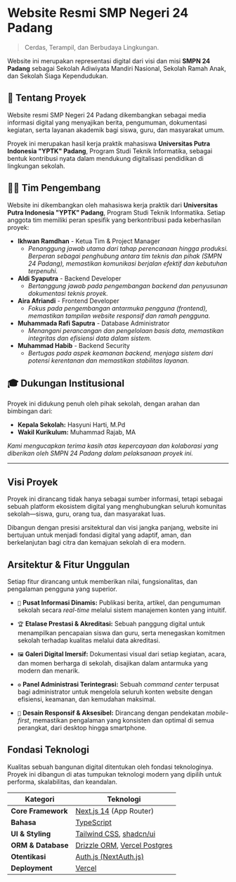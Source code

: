 # Website Resmi SMP Negeri 24 Padang

> Cerdas, Terampil, dan Berbudaya Lingkungan.

Website ini merupakan representasi digital dari visi dan misi **SMPN 24 Padang** sebagai Sekolah Adiwiyata Mandiri Nasional, Sekolah Ramah Anak, dan Sekolah Siaga Kependudukan.

## 🚀 Tentang Proyek

Website resmi SMP Negeri 24 Padang dikembangkan sebagai media informasi digital yang menyajikan berita, pengumuman, dokumentasi kegiatan, serta layanan akademik bagi siswa, guru, dan masyarakat umum.

Proyek ini merupakan hasil kerja praktik mahasiswa **Universitas Putra Indonesia "YPTK" Padang**, Program Studi Teknik Informatika, sebagai bentuk kontribusi nyata dalam mendukung digitalisasi pendidikan di lingkungan sekolah.

## 👨‍💻 Tim Pengembang

Website ini dikembangkan oleh mahasiswa kerja praktik dari **Universitas Putra Indonesia "YPTK" Padang**, Program Studi Teknik Informatika. Setiap anggota tim memiliki peran spesifik yang berkontribusi pada keberhasilan proyek:

-   **Ikhwan Ramdhan** - Ketua Tim & Project Manager
    -   _Penanggung jawab utama dari tahap perencanaan hingga produksi. Berperan sebagai penghubung antara tim teknis dan pihak (SMPN 24 Padang), memastikan komunikasi berjalan efektif dan kebutuhan terpenuhi._
-   **Aldi Syaputra** - Backend Developer
    -   _Bertanggung jawab pada pengembangan backend dan penyusunan dokumentasi teknis proyek._
-   **Aira Afriandi** - Frontend Developer
    -   _Fokus pada pengembangan antarmuka pengguna (frontend), memastikan tampilan website responsif dan ramah pengguna._
-   **Muhammada Rafi Saputra** - Database Administrator
    -   _Menangani perancangan dan pengelolaan basis data, memastikan integritas dan efisiensi data dalam sistem._
-   **Muhammad Habib** - Backend Security
    -   _Bertugas pada aspek keamanan backend, menjaga sistem dari potensi kerentanan dan memastikan stabilitas layanan._

## 🎓 Dukungan Institusional

Proyek ini didukung penuh oleh pihak sekolah, dengan arahan dan bimbingan dari:

-   **Kepala Sekolah:** Hasyuni Harti, M.Pd
-   **Wakil Kurikulum:** Muhammad Rajab, MA

_Kami mengucapkan terima kasih atas kepercayaan dan kolaborasi yang diberikan oleh SMPN 24 Padang dalam pelaksanaan proyek ini._

---

## Visi Proyek

Proyek ini dirancang tidak hanya sebagai sumber informasi, tetapi sebagai sebuah platform ekosistem digital yang menghubungkan seluruh komunitas sekolah—siswa, guru, orang tua, dan masyarakat luas.

Dibangun dengan presisi arsitektural dan visi jangka panjang, website ini bertujuan untuk menjadi fondasi digital yang adaptif, aman, dan berkelanjutan bagi citra dan kemajuan sekolah di era modern.

## Arsitektur & Fitur Unggulan

Setiap fitur dirancang untuk memberikan nilai, fungsionalitas, dan pengalaman pengguna yang superior.

-   `📰` **Pusat Informasi Dinamis:** Publikasi berita, artikel, dan pengumuman sekolah secara _real-time_ melalui sistem manajemen konten yang intuitif.

-   `🏆` **Etalase Prestasi & Akreditasi:** Sebuah panggung digital untuk menampilkan pencapaian siswa dan guru, serta menegaskan komitmen sekolah terhadap kualitas melalui data akreditasi.

-   `🖼️` **Galeri Digital Imersif:** Dokumentasi visual dari setiap kegiatan, acara, dan momen berharga di sekolah, disajikan dalam antarmuka yang modern dan menarik.

-   `⚙️` **Panel Administrasi Terintegrasi:** Sebuah _command center_ terpusat bagi administrator untuk mengelola seluruh konten website dengan efisiensi, keamanan, dan kemudahan maksimal.

-   `📱` **Desain Responsif & Aksesibel:** Dirancang dengan pendekatan _mobile-first_, memastikan pengalaman yang konsisten dan optimal di semua perangkat, dari desktop hingga smartphone.

## Fondasi Teknologi

Kualitas sebuah bangunan digital ditentukan oleh fondasi teknologinya. Proyek ini dibangun di atas tumpukan teknologi modern yang dipilih untuk performa, skalabilitas, dan keandalan.

| Kategori           | Teknologi                                                                                        |
| ------------------ | ------------------------------------------------------------------------------------------------ |
| **Core Framework** | [Next.js 14](https://nextjs.org/) (App Router)                                                   |
| **Bahasa**         | [TypeScript](https://www.typescriptlang.org/)                                                    |
| **UI & Styling**   | [Tailwind CSS](https://tailwindcss.com/), [shadcn/ui](https://ui.shadcn.com/)                    |
| **ORM & Database** | [Drizzle ORM](https://orm.drizzle.team/), [Vercel Postgres](https://vercel.com/storage/postgres) |
| **Otentikasi**     | [Auth.js (NextAuth.js)](https://authjs.dev/)                                                     |
| **Deployment**     | [Vercel](https://vercel.com/)                                                                    |
